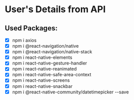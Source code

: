 # User's Details from API

## Used Packages:

- [x] npm i axios
- [x] npm i @react-navigation/native
- [x] npm i @react-navigation/native-stack
- [x] npm i react-native-elements
- [x] npm i react-native-gesture-handler
- [x] npm i react-native-reanimated
- [x] npm i react-native-safe-area-context
- [x] npm i react-native-screens
- [x] npm i react-native-snackbar
- [x] npm i @react-native-community/datetimepicker --save

